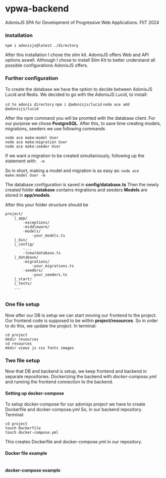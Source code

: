 # vpwa-backend
AdonisJS SPA for Development of Progressive Web Applications. FIIT 2024

### Installation
`npm i adonisjs@latest ./directory`<br>

After this installation I chose the slim kit. AdonisJS offers Web and API options aswell.
Although I chose to install Slim Kit to better understand all possible configurations AdonisJS offers.
### Further configuration

To create the database we have the option to decide between AdonisJS Lucid and Redis.
We decided to go with the AdonisJS Lucid, to install:

`cd to adonis directory`
`npm i @adonisjs/lucid`
`node ace add @adonisjs/lucid`

After the npm command you will be promted with the database client. For our purpose we chose **PostgreSQL**. After this, to save time creating models, migrations, seeders we use following commands

```
node ace make:model User
node ace make:migration User
node ace make:seeder User
```

If we want a migration to be created simultaniously, following up the statement with:
` -m`

So in short, making a model and migration is as easy as:
`node ace make:model User -m`

The database configuration is saved in **config/database.ts**
Then the newly created folder **database** contains migrations and seeders
**Models** are stored in **app/models**.

After this your folder structure should be
```
project/
    |_app/
        -exceptions/
        -middleware/
        -models/
            -your_models.ts
    |_bin/
    |_config/
        -...
        -(new)database.ts
    |_database/
        -migrations/
            -your_migrations.ts
        -seeders/
            -your_seeders.ts
    |_start/
    |_tests/
    ...
        
```
### One file setup
Now after our DB is setup we can start moving our frontend to the project.
Our frontend code is supposed to be within **project/resources**. So in order to do this, we update the project.
In terminal: 
```
cd project
mkdir resources
cd resources
mkdir views js css fonts images
```
### Two file setup
Now that DB and backend is setup, we keep frontend and backend in separate repositories.
Dockerizing the backend with *docker-compose.yml* and running the frontend connection to the backend.

#### Setting up docker-compose
To setup docker-compose for our adonisjs project we have to create Dockerfile and docker-compose.yml
So, in our backend repository.
Terminal:
```
cd project
touch Dockerfile
touch docker-compose.yml
```
This creates Dockerfile and docker-compose.yml in our repository.

#### Docker file example
```
```
#### docker-compose example
```
```
